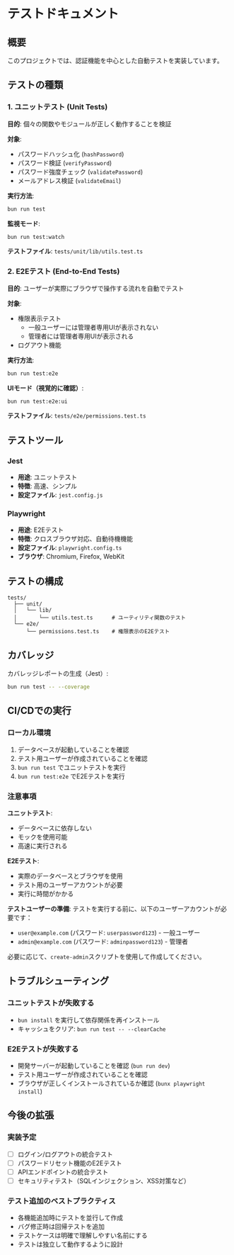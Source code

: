# テストドキュメント

## 概要

このプロジェクトでは、認証機能を中心とした自動テストを実装しています。

## テストの種類

### 1. ユニットテスト (Unit Tests)

**目的**: 個々の関数やモジュールが正しく動作することを検証

**対象**:
- パスワードハッシュ化 (`hashPassword`)
- パスワード検証 (`verifyPassword`)
- パスワード強度チェック (`validatePassword`)
- メールアドレス検証 (`validateEmail`)

**実行方法**:
```bash
bun run test
```

**監視モード**:
```bash
bun run test:watch
```

**テストファイル**: `tests/unit/lib/utils.test.ts`

### 2. E2Eテスト (End-to-End Tests)

**目的**: ユーザーが実際にブラウザで操作する流れを自動でテスト

**対象**:
- 権限表示テスト
  - 一般ユーザーには管理者専用UIが表示されない
  - 管理者には管理者専用UIが表示される
- ログアウト機能

**実行方法**:
```bash
bun run test:e2e
```

**UIモード（視覚的に確認）**:
```bash
bun run test:e2e:ui
```

**テストファイル**: `tests/e2e/permissions.test.ts`

## テストツール

### Jest
- **用途**: ユニットテスト
- **特徴**: 高速、シンプル
- **設定ファイル**: `jest.config.js`

### Playwright
- **用途**: E2Eテスト
- **特徴**: クロスブラウザ対応、自動待機機能
- **設定ファイル**: `playwright.config.ts`
- **ブラウザ**: Chromium, Firefox, WebKit

## テストの構成

```
tests/
  ├── unit/
  │   └── lib/
  │       └── utils.test.ts      # ユーティリティ関数のテスト
  └── e2e/
      └── permissions.test.ts    # 権限表示のE2Eテスト
```

## カバレッジ

カバレッジレポートの生成（Jest）:
```bash
bun run test -- --coverage
```

## CI/CDでの実行

### ローカル環境
1. データベースが起動していることを確認
2. テスト用ユーザーが作成されていることを確認
3. `bun run test` でユニットテストを実行
4. `bun run test:e2e` でE2Eテストを実行

### 注意事項

**ユニットテスト**:
- データベースに依存しない
- モックを使用可能
- 高速に実行される

**E2Eテスト**:
- 実際のデータベースとブラウザを使用
- テスト用のユーザーアカウントが必要
- 実行に時間がかかる

**テストユーザーの準備**:
テストを実行する前に、以下のユーザーアカウントが必要です：
- `user@example.com` (パスワード: `userpassword123`) - 一般ユーザー
- `admin@example.com` (パスワード: `adminpassword123`) - 管理者

必要に応じて、`create-admin`スクリプトを使用して作成してください。

## トラブルシューティング

### ユニットテストが失敗する

- `bun install` を実行して依存関係を再インストール
- キャッシュをクリア: `bun run test -- --clearCache`

### E2Eテストが失敗する

- 開発サーバーが起動していることを確認 (`bun run dev`)
- テスト用ユーザーが作成されていることを確認
- ブラウザが正しくインストールされているか確認 (`bunx playwright install`)

## 今後の拡張

### 実装予定
- [ ] ログイン/ログアウトの統合テスト
- [ ] パスワードリセット機能のE2Eテスト
- [ ] APIエンドポイントの統合テスト
- [ ] セキュリティテスト（SQLインジェクション、XSS対策など）

### テスト追加のベストプラクティス
- 各機能追加時にテストを並行して作成
- バグ修正時は回帰テストを追加
- テストケースは明確で理解しやすい名前にする
- テストは独立して動作するように設計

